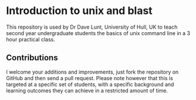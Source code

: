 # Introduction to unix and blast

This repository is used by Dr Dave Lunt, University of Hull, UK to teach second year undergraduate students the basics of unix command line in a 3 hour practical class.

## Contributions
I welcome your additions and improvements, just fork the repository on GitHub and then send a pull request. Please note however that this is targeted at a specific set of students, with a specific background and learning outcomes they can achieve in a restricted amount of time.
